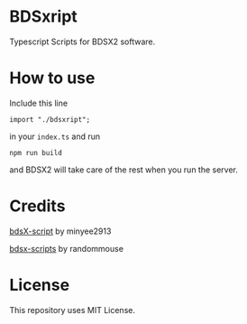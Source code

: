 # BDSxript
Typescript Scripts for BDSX2 software.

# How to use
Include this line 

```
import "./bdsxript";
```
in your `index.ts` and run

```
npm run build
```
and BDSX2 will take care of the rest when you run the server.

# Credits
[bdsX-script](https://github.com/minyee2913/bdsX-scripts) by minyee2913

[bdsx-scripts](https://github.com/randommouse/bdsx-scripts/) by randommouse

# License
This repository uses MIT License.